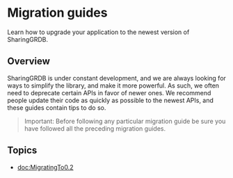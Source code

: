 # Migration guides

Learn how to upgrade your application to the newest version of SharingGRDB.

## Overview

SharingGRDB is under constant development, and we are always looking for ways to
simplify the library, and make it more powerful. As such, we often need to deprecate certain APIs
in favor of newer ones. We recommend people update their code as quickly as possible to the newest
APIs, and these guides contain tips to do so.

> Important: Before following any particular migration guide be sure you have followed all the 
> preceding migration guides.

## Topics

- <doc:MigratingTo0.2>
